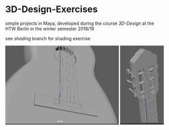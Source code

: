 # 3D-Design-Exercises

simple projects in Maya, developed during the course _3D-Design_ at the HTW Berlin in the winter semester 2018/19

see _shading_ branch for shading exercise

<img src="images/7.PNG" height="250">
<img src="images/4.PNG" height="250">
